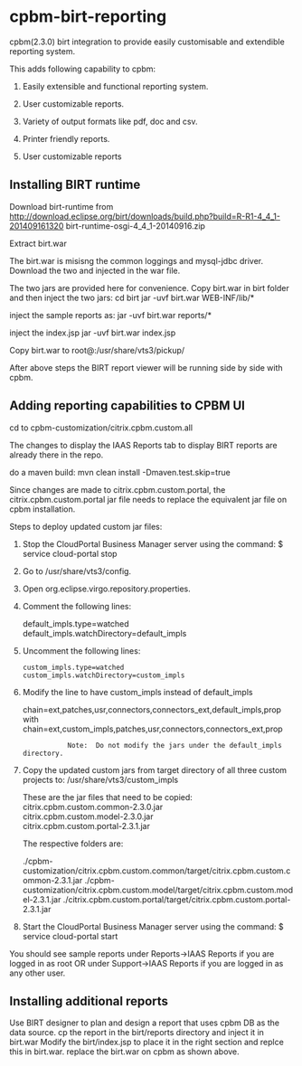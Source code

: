 cpbm-birt-reporting
===================

cpbm(2.3.0) birt integration to provide easily customisable and extendible reporting system. 

This adds following capability to cpbm:

1. Easily extensible and functional reporting system.

2. User customizable reports.

3. Variety of output formats like pdf, doc and csv.

4. Printer friendly reports.

5. User customizable reports

Installing BIRT runtime 
-----------------------

Download birt-runtime from http://download.eclipse.org/birt/downloads/build.php?build=R-R1-4_4_1-201409161320
birt-runtime-osgi-4_4_1-20140916.zip

Extract birt.war 

The birt.war is misisng the common loggings and mysql-jdbc driver.
Download the two and  injected in the war file.

The two jars are provided here for convenience. Copy birt.war in birt folder and then inject the two jars:
cd birt
jar -uvf birt.war WEB-INF/lib/*

inject the sample reports as:
jar -uvf birt.war reports/*

inject the index.jsp
jar -uvf birt.war index.jsp

Copy birt.war to root@<cpbm-ip>:/usr/share/vts3/pickup/

After above steps the BIRT report viewer will be running side by side with cpbm.

Adding reporting capabilities to CPBM UI
----------------------------------------

cd to cpbm-customization/citrix.cpbm.custom.all

The changes to display the IAAS Reports tab to display BIRT reports are already there in the repo.

do a maven build: mvn clean install -Dmaven.test.skip=true

Since changes are made to citrix.cpbm.custom.portal, the citrix.cpbm.custom.portal jar file needs to replace the equivalent jar file on cpbm installation.


Steps to deploy updated custom jar files:
		  

1. Stop the CloudPortal Business Manager server using the command:
    $ service cloud-portal stop 
					  
				
2. Go to /usr/share/vts3/config.
				
3. Open org.eclipse.virgo.repository.properties.
				
4.  Comment the following lines:
				  
	 default_impls.type=watched
	default_impls.watchDirectory=default_impls

				
5.  Uncomment the following lines:
				  
        custom_impls.type=watched
        custom_impls.watchDirectory=custom_impls

6. Modify the line to have custom_impls instead of default_impls
				  
    chain=ext,patches,usr,connectors,connectors_ext,default_impls,prop
				  with 
   chain=ext,custom_impls,patches,usr,connectors,connectors_ext,prop

				  Note:  Do not modify the jars under the default_impls directory.
				  
				
7. Copy the updated custom jars from target directory of all three custom projects to: 
	/usr/share/vts3/custom_impls

	These are the jar files that need to be copied: 
		citrix.cpbm.custom.common-2.3.0.jar  
		citrix.cpbm.custom.model-2.3.0.jar  
		citrix.cpbm.custom.portal-2.3.1.jar				  

	The respective folders are:

	./cpbm-customization/citrix.cpbm.custom.common/target/citrix.cpbm.custom.common-2.3.1.jar
	./cpbm-customization/citrix.cpbm.custom.model/target/citrix.cpbm.custom.model-2.3.1.jar	
	./citrix.cpbm.custom.portal/target/citrix.cpbm.custom.portal-2.3.1.jar

				
8. Start the CloudPortal Business Manager server using the command:
	$ service cloud-portal start


You should see sample reports under Reports->IAAS Reports if you are logged in as root 
OR under Support->IAAS Reports if you are logged in as any other user.

Installing additional reports
-----------------------------

Use BIRT designer to plan and design a report that uses cpbm DB as the data source.
cp the report in the birt/reports directory and inject it in birt.war
Modify the birt/index.jsp to place it in the right section and replce this in birt.war.
replace the birt.war on cpbm as shown above.
